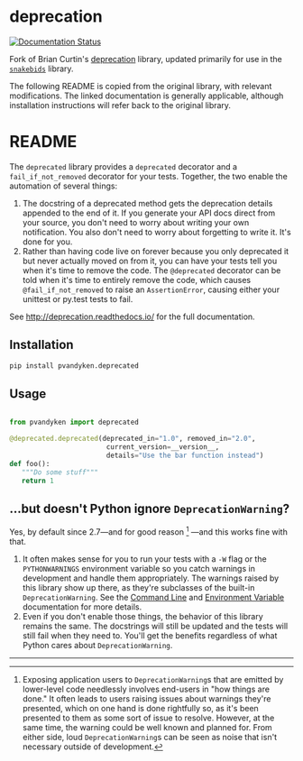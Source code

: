 deprecation
===========

[![Documentation
Status](https://readthedocs.org/projects/deprecation/badge/?version=latest)](http://deprecation.readthedocs.io/en/latest/)

Fork of Brian Curtin's [deprecation](https://github.com/briancurtin/deprecation)
library, updated primarily for use in the
[`snakebids`](https://github.com/akhanf/snakebids) library.


The following README is copied from the original library, with relevant
modifications. The linked documentation is generally applicable, although
installation instructions will refer back to the original library.


# README

The `deprecated` library provides a `deprecated` decorator and a
`fail_if_not_removed` decorator for your tests. Together, the two enable the
automation of several things:

1. The docstring of a deprecated method gets the deprecation details appended to
   the end of it. If you generate your API docs direct from your source, you
   don't need to worry about writing your own notification. You also don't need
   to worry about forgetting to write it. It's done for you.
2. Rather than having code live on forever because you only deprecated it but
   never actually moved on from it, you can have your tests tell you when it's
   time to remove the code. The `@deprecated` decorator can be told when it's
   time to entirely remove the code, which causes `@fail_if_not_removed` to
   raise an `AssertionError`, causing either your unittest or py.test tests to
   fail.

See http://deprecation.readthedocs.io/ for the full documentation.

## Installation

```bash
pip install pvandyken.deprecated
```

## Usage

```py

from pvandyken import deprecated

@deprecated.deprecated(deprecated_in="1.0", removed_in="2.0",
                        current_version=__version__,
                        details="Use the bar function instead")
def foo():
   """Do some stuff"""
   return 1
```

## ...but doesn't Python ignore `DeprecationWarning`?

Yes, by default since 2.7—and for good reason [^1] —and this works fine with
that.

1. It often makes sense for you to run your tests with a `-W` flag or the
   `PYTHONWARNINGS` environment variable so you catch warnings in development
   and handle them appropriately. The warnings raised by this library show up
   there, as they're subclasses of the built-in `DeprecationWarning`. See the
   [Command Line](https://docs.python.org/2/using/cmdline.html#cmdoption-W) and
   [Environment
   Variable](https://docs.python.org/2/using/cmdline.html#envvar-PYTHONWARNINGS)
   documentation for more details.
2. Even if you don't enable those things, the behavior of this library remains
   the same. The docstrings will still be updated and the tests will still fail
   when they need to. You'll get the benefits regardless of what Python cares
   about `DeprecationWarning`.

----

[^1]: Exposing application users to `DeprecationWarning`s that are emitted by
      lower-level code needlessly involves end-users in "how things are done."
      It often leads to users raising issues about warnings they're presented,
      which on one hand is done rightfully so, as it's been presented to them as
      some sort of issue to resolve. However, at the same time, the warning
      could be well known and planned for. From either side, loud
      `DeprecationWarning`s can be seen as noise that isn't necessary outside of
      development.

